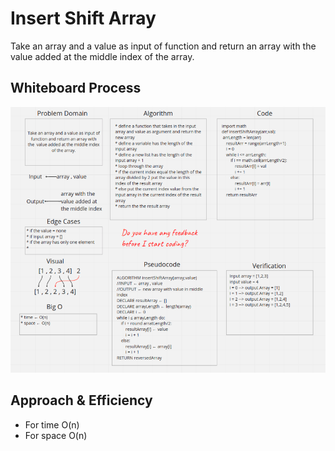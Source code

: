 # Insert Shift Array
Take an array and a value as input of function and return an array with the  value added at the middle index of the array.

## Whiteboard Process
![array-insert-shift](array-insert-shift.png)

## Approach & Efficiency
* For time O(n)
* For space O(n)